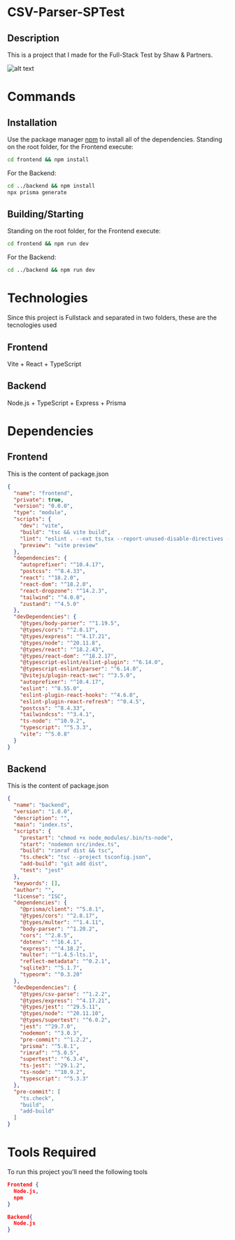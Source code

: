 # CSV-Parser-SPTest

## Description
This is a project that I made for the Full-Stack Test by Shaw & Partners. 

![alt text](https://socialify.git.ci/Agus2309/CSV-Parser-SPTest/image?font=Inter&language=1&name=1&owner=1&pattern=Plus&theme=Dark)

# Commands
## Installation

Use the package manager [npm](https://www.npmjs.com/) to install all of the dependencies.
Standing on the root folder, for the Frontend execute:

```bash
cd frontend && npm install
```
For the Backend:
```bash
cd ../backend && npm install
npx prisma generate
```

## Building/Starting
Standing on the root folder, for the Frontend execute:
```bash
cd frontend && npm run dev
```
For the Backend:
```bash
cd ../backend && npm run dev
```
# Technologies
Since this project is Fullstack and separated in two folders, these are the tecnologies used

## Frontend
Vite + React + TypeScript

## Backend
Node.js + TypeScript + Express + Prisma

# Dependencies

## Frontend
This is the content of package.json
```json
{
  "name": "frontend",
  "private": true,
  "version": "0.0.0",
  "type": "module",
  "scripts": {
    "dev": "vite",
    "build": "tsc && vite build",
    "lint": "eslint . --ext ts,tsx --report-unused-disable-directives --max-warnings 0",
    "preview": "vite preview"
  },
  "dependencies": {
    "autoprefixer": "^10.4.17",
    "postcss": "^8.4.33",
    "react": "^18.2.0",
    "react-dom": "^18.2.0",
    "react-dropzone": "^14.2.3",
    "tailwind": "^4.0.0",
    "zustand": "^4.5.0"
  },
  "devDependencies": {
    "@types/body-parser": "^1.19.5",
    "@types/cors": "^2.8.17",
    "@types/express": "^4.17.21",
    "@types/node": "^20.11.8",
    "@types/react": "^18.2.43",
    "@types/react-dom": "^18.2.17",
    "@typescript-eslint/eslint-plugin": "^6.14.0",
    "@typescript-eslint/parser": "^6.14.0",
    "@vitejs/plugin-react-swc": "^3.5.0",
    "autoprefixer": "^10.4.17",
    "eslint": "^8.55.0",
    "eslint-plugin-react-hooks": "^4.6.0",
    "eslint-plugin-react-refresh": "^0.4.5",
    "postcss": "^8.4.33",
    "tailwindcss": "^3.4.1",
    "ts-node": "^10.9.2",
    "typescript": "^5.3.3",
    "vite": "^5.0.8"
  }
}

```

## Backend
This is the content of package.json
```json
{
  "name": "backend",
  "version": "1.0.0",
  "description": "",
  "main": "index.ts",
  "scripts": {
    "prestart": "chmod +x node_modules/.bin/ts-node",
    "start": "nodemon src/index.ts",
    "build": "rimraf dist && tsc",
    "ts.check": "tsc --project tsconfig.json",
    "add-build": "git add dist",
    "test": "jest"
  },
  "keywords": [],
  "author": "",
  "license": "ISC",
  "dependencies": {
    "@prisma/client": "^5.8.1",
    "@types/cors": "^2.8.17",
    "@types/multer": "^1.4.11",
    "body-parser": "^1.20.2",
    "cors": "^2.8.5",
    "dotenv": "^16.4.1",
    "express": "^4.18.2",
    "multer": "^1.4.5-lts.1",
    "reflect-metadata": "^0.2.1",
    "sqlite3": "^5.1.7",
    "typeorm": "^0.3.20"
  },
  "devDependencies": {
    "@types/csv-parse": "^1.2.2",
    "@types/express": "^4.17.21",
    "@types/jest": "^29.5.11",
    "@types/node": "^20.11.10",
    "@types/supertest": "^6.0.2",
    "jest": "^29.7.0",
    "nodemon": "^3.0.3",
    "pre-commit": "^1.2.2",
    "prisma": "^5.8.1",
    "rimraf": "^5.0.5",
    "supertest": "^6.3.4",
    "ts-jest": "^29.1.2",
    "ts-node": "^10.9.2",
    "typescript": "^5.3.3"
  },
  "pre-commit": [
    "ts.check",
    "build",
    "add-build"
  ]
}

```

# Tools Required

To run this project you'll need the following tools
```json
Frontend {
  Node.js, 
  npm
}

Backend{
  Node.js
}
```
 
